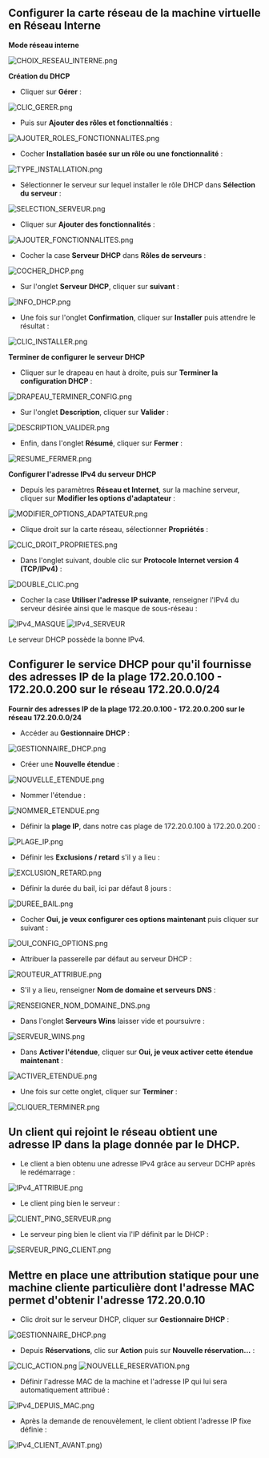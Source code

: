 ## Configurer la carte réseau de la machine virtuelle en Réseau Interne

**Mode réseau interne**

![CHOIX_RESEAU_INTERNE.png](https://github.com/Skchaper/DHCPWIndows/blob/main/PHOTOS_QU%C3%8ATE_DHCP_WINDOWS/CARTE_RESEAU_IPv4_SERVEUR/CHOIX_RESEAU_INTERNE.PNG)

**Création du DHCP**

- Cliquer sur **Gérer** :

![CLIC_GERER.png](https://github.com/Skchaper/DHCPWIndows/blob/main/PHOTOS_QU%C3%8ATE_DHCP_WINDOWS/CREATION_DHCP/CLIC_GERER.PNG)

- Puis sur **Ajouter des rôles et fonctionnaltiés** :

![AJOUTER_ROLES_FONCTIONNALITES.png](https://github.com/Skchaper/DHCPWIndows/blob/main/PHOTOS_QU%C3%8ATE_DHCP_WINDOWS/CREATION_DHCP/AJOUTER_ROLES_FONCTIONNALITES.PNG)

- Cocher **Installation basée sur un rôle ou une fonctionnalité** :

![TYPE_INSTALLATION.png](https://github.com/Skchaper/DHCPWIndows/blob/main/PHOTOS_QU%C3%8ATE_DHCP_WINDOWS/CREATION_DHCP/TYPE_INTALLATION.PNG)

- Sélectionner le serveur sur lequel installer le rôle DHCP dans **Sélection du serveur** :

![SELECTION_SERVEUR.png](https://github.com/Skchaper/DHCPWIndows/blob/main/PHOTOS_QU%C3%8ATE_DHCP_WINDOWS/CREATION_DHCP/SELECTION_SERVEUR.PNG)

- Cliquer sur **Ajouter des fonctionnalités** : 

![AJOUTER_FONCTIONNALITES.png](https://github.com/Skchaper/DHCPWIndows/blob/main/PHOTOS_QU%C3%8ATE_DHCP_WINDOWS/CREATION_DHCP/AJOUTER_FONCTIONNALITES.PNG)

- Cocher la case **Serveur DHCP** dans **Rôles de serveurs** :

![COCHER_DHCP.png](https://github.com/Skchaper/DHCPWIndows/blob/main/PHOTOS_QU%C3%8ATE_DHCP_WINDOWS/CREATION_DHCP/COCHER_DHCP.PNG)

- Sur l'onglet **Serveur DHCP**, cliquer sur **suivant** :

![INFO_DHCP.png](https://github.com/Skchaper/DHCPWIndows/blob/main/PHOTOS_QU%C3%8ATE_DHCP_WINDOWS/CREATION_DHCP/INFO_DHCP.PNG)

- Une fois sur l'onglet **Confirmation**, cliquer sur **Installer** puis attendre le résultat :

![CLIC_INSTALLER.png](https://github.com/Skchaper/DHCPWIndows/blob/main/PHOTOS_QU%C3%8ATE_DHCP_WINDOWS/CREATION_DHCP/CLIC_INSTALLER.PNG)

**Terminer de configurer le serveur DHCP**

- Cliquer sur le drapeau en haut à droite, puis sur **Terminer la configuration DHCP** :

![DRAPEAU_TERMINER_CONFIG.png](https://github.com/Skchaper/DHCPWIndows/blob/main/PHOTOS_QU%C3%8ATE_DHCP_WINDOWS/TERMINER_CONFIG_DHCP/DRAPEAU_TERMINER_CONFIG.PNG)

- Sur l'onglet **Description**, cliquer sur **Valider** :

![DESCRIPTION_VALIDER.png](https://github.com/Skchaper/DHCPWIndows/blob/main/PHOTOS_QU%C3%8ATE_DHCP_WINDOWS/TERMINER_CONFIG_DHCP/DESCRIPTION_VALIDER.PNG)

- Enfin, dans l'onglet **Résumé**, cliquer sur **Fermer** : 

![RESUME_FERMER.png](https://github.com/Skchaper/DHCPWIndows/blob/main/PHOTOS_QU%C3%8ATE_DHCP_WINDOWS/TERMINER_CONFIG_DHCP/RESUME_FERMER.PNG)

**Configurer l'adresse IPv4 du serveur DHCP**

- Depuis les paramètres **Réseau et Internet**, sur la machine serveur, cliquer sur **Modifier les options d'adaptateur** : 

![MODIFIER_OPTIONS_ADAPTATEUR.png](https://github.com/Skchaper/DHCPWIndows/blob/main/PHOTOS_QU%C3%8ATE_DHCP_WINDOWS/CARTE_RESEAU_IPv4_SERVEUR/MODIFIER_OPTIONS_ADAPTATEUR.PNG)

- Clique droit sur la carte réseau, sélectionner **Propriétés** :

![CLIC_DROIT_PROPRIETES.png](https://github.com/Skchaper/DHCPWIndows/blob/main/PHOTOS_QU%C3%8ATE_DHCP_WINDOWS/CARTE_RESEAU_IPv4_SERVEUR/CLIC_DROIT_PROPRIETES.PNG)

- Dans l'onglet suivant, double clic sur **Protocole Internet version 4 (TCP/IPv4)** :

![DOUBLE_CLIC.png](https://github.com/Skchaper/DHCPWIndows/blob/main/PHOTOS_QU%C3%8ATE_DHCP_WINDOWS/CARTE_RESEAU_IPv4_SERVEUR/DOUBLE_CLIC.PNG)

- Cocher la case **Utiliser l'adresse IP suivante**, renseigner l'IPv4 du serveur désirée ainsi que le masque de sous-réseau :

![IPv4_MASQUE](https://github.com/Skchaper/DHCPWIndows/blob/main/PHOTOS_QU%C3%8ATE_DHCP_WINDOWS/CARTE_RESEAU_IPv4_SERVEUR/IPv4_MASQUE.PNG)
![IPv4_SERVEUR](https://github.com/Skchaper/DHCPWIndows/blob/main/PHOTOS_QU%C3%8ATE_DHCP_WINDOWS/CARTE_RESEAU_IPv4_SERVEUR/IPv4_SERVEUR.PNG)

Le serveur DHCP possède la bonne IPv4.

## Configurer le service DHCP pour qu'il fournisse des adresses IP de la plage 172.20.0.100 - 172.20.0.200 sur le réseau 172.20.0.0/24


**Fournir des adresses IP de la plage 172.20.0.100 - 172.20.0.200 sur le réseau 172.20.0.0/24**

- Accéder au **Gestionnaire DHCP** : 

![GESTIONNAIRE_DHCP.png](https://github.com/Skchaper/DHCPWIndows/blob/main/PHOTOS_QU%C3%8ATE_DHCP_WINDOWS/CONFIG_SERVEUR_DHCP/GESTIONNAIRE_DHCP.PNG)

- Créer une **Nouvelle étendue** : 

![NOUVELLE_ETENDUE.png](https://github.com/Skchaper/DHCPWIndows/blob/main/PHOTOS_QU%C3%8ATE_DHCP_WINDOWS/CONFIG_SERVEUR_DHCP/NOUVELLE_ETENDUE.PNG)

- Nommer l'étendue :

![NOMMER_ETENDUE.png](https://github.com/Skchaper/DHCPWIndows/blob/main/PHOTOS_QU%C3%8ATE_DHCP_WINDOWS/CONFIG_SERVEUR_DHCP/NOMMER_ETENDUE.PNG)

- Définir la **plage IP**, dans notre cas plage de 172.20.0.100 à 172.20.0.200 :

![PLAGE_IP.png](https://github.com/Skchaper/DHCPWIndows/blob/main/PHOTOS_QU%C3%8ATE_DHCP_WINDOWS/CONFIG_SERVEUR_DHCP/PLAGE_IP.PNG)

- Définir les **Exclusions / retard** s'il y a lieu :

![EXCLUSION_RETARD.png](https://github.com/Skchaper/DHCPWIndows/blob/main/PHOTOS_QU%C3%8ATE_DHCP_WINDOWS/CONFIG_SERVEUR_DHCP/EXCLUSIONS_RETARD.PNG)

- Définir la durée du bail, ici par défaut 8 jours : 

![DUREE_BAIL.png](https://github.com/Skchaper/DHCPWIndows/blob/main/PHOTOS_QU%C3%8ATE_DHCP_WINDOWS/CONFIG_SERVEUR_DHCP/DUREE_BAIL.PNG)

- Cocher **Oui, je veux configurer ces options maintenant** puis cliquer sur suivant :

![OUI_CONFIG_OPTIONS.png](https://github.com/Skchaper/DHCPWIndows/blob/main/PHOTOS_QU%C3%8ATE_DHCP_WINDOWS/CONFIG_SERVEUR_DHCP/OUI_CONFIG_OPTIONS.PNG)

- Attribuer la passerelle par défaut au serveur DHCP : 

![ROUTEUR_ATTRIBUE.png](https://github.com/Skchaper/DHCPWIndows/blob/main/PHOTOS_QU%C3%8ATE_DHCP_WINDOWS/CONFIG_SERVEUR_DHCP/ROUTEUR_ATTRIBUE.PNG)

- S'il y a lieu, renseigner **Nom de domaine et serveurs DNS** :

![RENSEIGNER_NOM_DOMAINE_DNS.png](https://github.com/Skchaper/DHCPWIndows/blob/main/PHOTOS_QU%C3%8ATE_DHCP_WINDOWS/CONFIG_SERVEUR_DHCP/RENSEIGNER_NOM_DOMAINE_DNS.PNG)

- Dans l'onglet **Serveurs Wins** laisser vide et poursuivre : 

![SERVEUR_WINS.png](https://github.com/Skchaper/DHCPWIndows/blob/main/PHOTOS_QU%C3%8ATE_DHCP_WINDOWS/CONFIG_SERVEUR_DHCP/SERVEUR_WINS.PNG)

- Dans **Activer l'étendue**, cliquer sur **Oui, je veux activer cette étendue maintenant** :

![ACTIVER_ETENDUE.png](https://github.com/Skchaper/DHCPWIndows/blob/main/PHOTOS_QU%C3%8ATE_DHCP_WINDOWS/CONFIG_SERVEUR_DHCP/ACTIVER_ETENDUE.PNG)

- Une fois sur cette onglet, cliquer sur **Terminer** :

![CLIQUER_TERMINER.png](https://github.com/Skchaper/DHCPWIndows/blob/main/PHOTOS_QU%C3%8ATE_DHCP_WINDOWS/CONFIG_SERVEUR_DHCP/CLIQUER_TERMINER.PNG)

## Un client qui rejoint le réseau obtient une adresse IP dans la plage donnée par le DHCP.

- Le client a bien obtenu une adresse IPv4 grâce au serveur DCHP après le redémarrage :

![IPv4_ATTRIBUE.png](https://github.com/Skchaper/DHCPWIndows/blob/main/PHOTOS_QU%C3%8ATE_DHCP_WINDOWS/Requ%C3%AAte_R%C3%A9ponse%20ping%20et%20ipv4%20fixe%20DHCP/IPv4_ATTRIBUE.PNG)

- Le client ping bien le serveur :

![CLIENT_PING_SERVEUR.png](https://github.com/Skchaper/DHCPWIndows/blob/main/PHOTOS_QU%C3%8ATE_DHCP_WINDOWS/Requ%C3%AAte_R%C3%A9ponse%20ping%20et%20ipv4%20fixe%20DHCP/CLIENT_PING_SERVEUR.PNG)

- Le serveur ping bien le client via l'IP définit par le DHCP :

![SERVEUR_PING_CLIENT.png](https://github.com/Skchaper/DHCPWIndows/blob/main/PHOTOS_QU%C3%8ATE_DHCP_WINDOWS/Requ%C3%AAte_R%C3%A9ponse%20ping%20et%20ipv4%20fixe%20DHCP/SERVEUR_PING_CLIENT.PNG)

## Mettre en place une attribution statique pour une machine cliente particulière dont l'adresse MAC permet d'obtenir l'adresse 172.20.0.10

- Clic droit sur le serveur DHCP, cliquer sur **Gestionnaire DHCP** :

![GESTIONNAIRE_DHCP.png](https://github.com/Skchaper/DHCPWIndows/blob/main/PHOTOS_QU%C3%8ATE_DHCP_WINDOWS/IPv4_DEPUIS_MAC/GESTIONNAIRE_DHCP.PNG)

- Depuis **Réservations**, clic sur **Action** puis sur **Nouvelle réservation...** :

![CLIC_ACTION.png](https://github.com/Skchaper/DHCPWIndows/blob/main/PHOTOS_QU%C3%8ATE_DHCP_WINDOWS/IPv4_DEPUIS_MAC/CLIC_ACTION.PNG)
![NOUVELLE_RESERVATION.png](https://github.com/Skchaper/DHCPWIndows/blob/main/PHOTOS_QU%C3%8ATE_DHCP_WINDOWS/IPv4_DEPUIS_MAC/NOUVELLE_RESERVATION.PNG)

- Définir l'adresse MAC de la machine et l'adresse IP qui lui sera automatiquement attribué :

![IPv4_DEPUIS_MAC.png](https://github.com/Skchaper/DHCPWIndows/blob/main/PHOTOS_QU%C3%8ATE_DHCP_WINDOWS/IPv4_DEPUIS_MAC/IPv4_DEPUIS_MAC.PNG)

- Après la demande de renouvèlement, le client obtient l'adresse IP fixe définie :

![IPv4_CLIENT_AVANT.png)](https://github.com/Skchaper/DHCPWIndows/blob/main/PHOTOS_QU%C3%8ATE_DHCP_WINDOWS/Requ%C3%AAte_R%C3%A9ponse%20ping%20et%20ipv4%20fixe%20DHCP/IPv4_CLIENT_AVANT.PNG)



